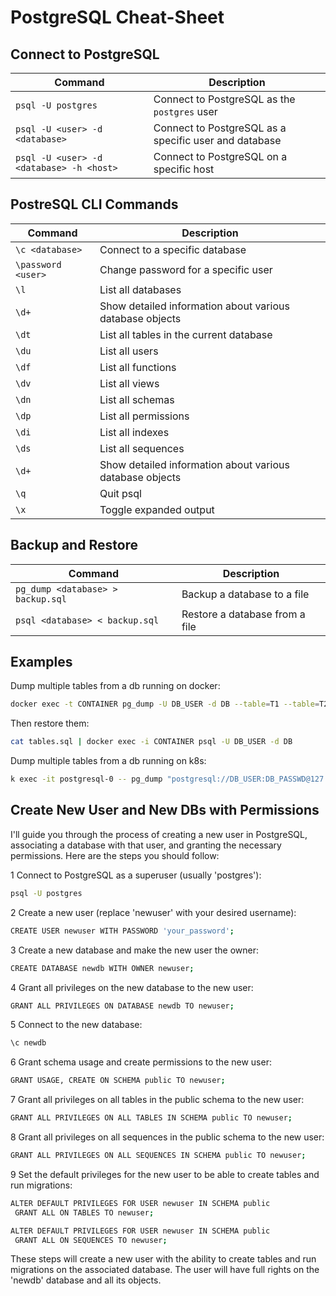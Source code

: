 # PostgreSQL Cheat-Sheet

## Connect to PostgreSQL

| Command                                  | Description                                           |
| ---------------------------------------- | ----------------------------------------------------- |
| `psql -U postgres`                       | Connect to PostgreSQL as the `postgres` user          |
| `psql -U <user> -d <database>`           | Connect to PostgreSQL as a specific user and database |
| `psql -U <user> -d <database> -h <host>` | Connect to PostgreSQL on a specific host              |

## PostreSQL CLI Commands

| Command            | Description                                              |
| ------------------ | -------------------------------------------------------- |
| `\c <database>`    | Connect to a specific database                           |
| `\password <user>` | Change password for a specific user                      |
| `\l`               | List all databases                                       |
| `\d+`              | Show detailed information about various database objects |
| `\dt`              | List all tables in the current database                  |
| `\du`              | List all users                                           |
| `\df`              | List all functions                                       |
| `\dv`              | List all views                                           |
| `\dn`              | List all schemas                                         |
| `\dp`              | List all permissions                                     |
| `\di`              | List all indexes                                         |
| `\ds`              | List all sequences                                       |
| `\d+`              | Show detailed information about various database objects |
| `\q`               | Quit psql                                                |
| `\x`               | Toggle expanded output                                   |

## Backup and Restore

| Command                           | Description                    |
| --------------------------------- | ------------------------------ |
| `pg_dump <database> > backup.sql` | Backup a database to a file    |
| `psql <database> < backup.sql`    | Restore a database from a file |

## Examples

Dump multiple tables from a db running on docker:

```bash
docker exec -t CONTAINER pg_dump -U DB_USER -d DB --table=T1 --table=T2 > tables.sql
```

Then restore them:

```bash
cat tables.sql | docker exec -i CONTAINER psql -U DB_USER -d DB
```

Dump multiple tables from a db running on k8s:

```bash
k exec -it postgresql-0 -- pg_dump "postgresql://DB_USER:DB_PASSWD@127.0.0.1:5432/DB_NAME" --table=T1 --table=T2 > tables.sql
```

## Create New User and New DBs with Permissions

I'll guide you through the process of creating a new user in PostgreSQL, associating a database with that user, and granting the necessary permissions. Here are the steps you should follow:

1 Connect to PostgreSQL as a superuser (usually 'postgres'):

```bash
psql -U postgres
```

2 Create a new user (replace 'newuser' with your desired username):

```bash
CREATE USER newuser WITH PASSWORD 'your_password';
```

3 Create a new database and make the new user the owner:

```bash
CREATE DATABASE newdb WITH OWNER newuser;
```

4 Grant all privileges on the new database to the new user:

```bash
GRANT ALL PRIVILEGES ON DATABASE newdb TO newuser;
```

5 Connect to the new database:

```bash
\c newdb
```

6 Grant schema usage and create permissions to the new user:

```bash
GRANT USAGE, CREATE ON SCHEMA public TO newuser;
```

7 Grant all privileges on all tables in the public schema to the new user:

```bash
GRANT ALL PRIVILEGES ON ALL TABLES IN SCHEMA public TO newuser;
```

8 Grant all privileges on all sequences in the public schema to the new user:

```bash
GRANT ALL PRIVILEGES ON ALL SEQUENCES IN SCHEMA public TO newuser;
```

9 Set the default privileges for the new user to be able to create tables and run migrations:

```bash
ALTER DEFAULT PRIVILEGES FOR USER newuser IN SCHEMA public
 GRANT ALL ON TABLES TO newuser;
```

```bash
ALTER DEFAULT PRIVILEGES FOR USER newuser IN SCHEMA public
 GRANT ALL ON SEQUENCES TO newuser;
```

These steps will create a new user with the ability to create tables and run migrations on the associated database. The user will have full rights on the 'newdb' database and all its objects.
